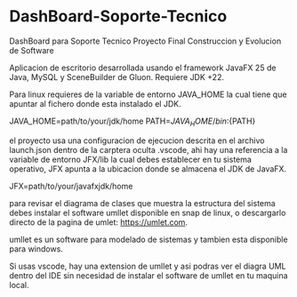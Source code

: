 # DashBoard-Soporte-Tecnico
DashBoard para Soporte Tecnico Proyecto Final Construccion y Evolucion de Software

Aplicacion de escritorio desarrollada usando el framework JavaFX 25 
de Java, MySQL y SceneBuilder de Gluon. Requiere JDK +22.

Para linux requieres de la variable de entorno JAVA_HOME la cual tiene
que apuntar al fichero donde esta instalado el JDK.

JAVA_HOME=path/to/your/jdk/home
PATH=${JAVA_HOME}/bin:${PATH}

el proyecto usa una configuracion de ejecucion descrita en el archivo
launch.json dentro de la carptera oculta .vscode, ahi hay una referencia
a la variable de entorno JFX/lib la cual debes establecer en tu sistema
operativo, JFX apunta a la ubicacion donde se almacena el JDK de JavaFX.

JFX=path/to/your/javafxjdk/home

para revisar el diagrama de clases que muestra la estructura del sistema
debes instalar el software umllet disponible en snap de linux, o descargarlo
directo de la pagina de umlet: https://umlet.com.

umllet es un software para modelado de sistemas y tambien esta disponible
para windows.

Si usas vscode, hay una extension de umllet y asi podras ver el diagra UML
dentro del IDE sin necesidad de instalar el software de umllet en tu maquina
local.